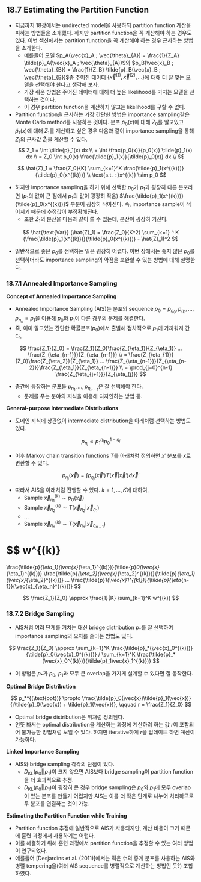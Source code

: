 ## 18.7 Estimating the Partition Function

- 지금까지 18장에서는 undirected model을 사용하되 partition function 계산을 피하는 방법들을 소개했다. 하지만 partition function을 꼭 계산해야 하는 경우도 있다. 이번 섹션에서는 partition function을 꼭 계산해야 하는 경우 근사하는 방법을 소개한다.
  - 예를들어 모델 $p_A(\vec{x}_A ; \vec{\theta}_{A}) = \frac{1}{Z_A} \tilde{p}_A(\vec{x}_A ; \vec{\theta}_{A})$와 $p_B(\vec{x}_B ; \vec{\theta}_{B}) = \frac{1}{Z_B} \tilde{p}_B(\vec{x}_B ; \vec{\theta}_{B})$중 주어진 데이터 $\{\vec{x}^{(1)}, \vec{x}^{(2)}, ...\}$에 대해 더 잘 맞는 모델을 선택해야 한다고 생각해 보자.
  - 가장 쉬운 방법은 주어진 데이터에 대해 더 높은 likelihood를 가지는 모델을 선택하는 것이다.
  - 이 경우 partition function을 계산하지 않고는 likelihood를 구할 수 없다.
- Partition function을 근사하는 가장 간단한 방법은 importance sampling같은 Monte Carlo method를 사용하는 것이다. 분포 $\tilde{p}_0(x)$에 대해 $Z_0$를 알고있고 $\tilde{p}_1(x)$에 대해 $Z_1$를 계산하고 싶은 경우 다음과 같이 importance sampling을 통해 $Z_1$의 근사값 $\hat{Z}_1$을 계산할 수 있다.
$$
Z_1
= \int \tilde{p}_1(x) dx \\
= \int \frac{p_0(x)}{p_0(x)} \tilde{p}_1(x) dx \\
= Z_0 \int p_0(x) \frac{\tilde{p}_1(x)}{\tilde{p}_0(x)} dx \\
$$

$$
\hat{Z}_1 = \frac{Z_0}{K} \sum_{k=1}^K \frac{\tilde{p}_1(x^{(k)})}{\tilde{p}_0(x^{(k)})} \\
\text{s.t. : }x^{(k)} \sim p_0
$$

- 하지만 importance sampling을 하기 위해 선택한 $p_0$가 $p_1$과 굉장히 다른 분포라면 ($p_1$의 값이 큰 점에서 $p_1$의 값이 굉장히 작음) $\frac{\tilde{p}_1(x^{(k)})}{\tilde{p}_0(x^{(k)})}$ 부분이 굉장히 작아진다. 즉, importance sample이 적어지기 때문에 추정값이 부정확해진다.
  - 또한 $\hat{Z}_1$의 분산을 다음과 같이 쓸 수 있는데, 분산이 굉장히 커진다.

$$
\hat{\text{Var}} (\hat{Z}_1) = \frac{Z_0}{K^2} \sum_{k=1} ^ K (\frac{\tilde{p}_1(x^{(k)})}{\tilde{p}_0(x^{(k)})} - \hat{Z}_1)^2
$$

- 일반적으로 좋은 $p_0$를 선택하는 일은 굉장히 어렵다. 이번 장에서는 좋지 않은 $p_0$를 선택하더라도 importance sampling의 약점을 보완할 수 있는 방법에 대해 설명한다.

### 18.7.1 Annealed Importance Sampling

**Concept of Annealed Importance Sampling**

- Annealed Importance Sampling (AIS)는 분포의 sequence $p_0=p_{\eta_0}, p_{\eta_1}, ..., p_{\eta_n}=p_1$을 이용해 $p_0$와 $p_1$이 다른 경우의 문제를 해결한다.
- 즉, 이미 알고있는 간단한 확률분포($p_0$)에서 출발해 점차적으로 $p_1$에 가까워져 간다.

$$
\frac{Z_1}{Z_0}
= \frac{Z_1}{Z_0}\frac{Z_{\eta_1}}{Z_{\eta_1}} ... \frac{Z_{\eta_{n-1}}}{Z_{\eta_{n-1}}} \\
= \frac{Z_{\eta_{1}}}{Z_0}\frac{Z_{\eta_2}}{Z_{\eta_1}} ... \frac{Z_{\eta_{n-1}}}{Z_{\eta_{n-2}}}\frac{Z_{\eta_1}}{Z_{\eta_{n-1}}} \\
= \prod_{j=0}^{n-1} \frac{Z_{\eta_{j+1}}}{Z_{\eta_{j}}}
$$

- 중간에 등장하는 분포들 $p_{\eta_1}, ..., p_{\eta_{n-1}}$은 잘 선택해야 한다.
  - 문제를 푸는 분야의 지식을 이용해 디자인하는 방법 등.

**General-purpose Intermediate Distributions**

- 도메인 지식에 상관없이 intermediate distribution을 아래처럼 선택하는 방법도 있다.

$$
p_{\eta_j} \propto p_1^{\eta_j} p_0^{1-\eta_j}
$$

- 이후 Markov chain transition functions $T$를 아래처럼 정의하면 $x'$ 분포를 $x$로 변환할 수 있다.

$$
p_{\eta_j}(\vec{x}) = \int p_{\eta_j}(\vec{x}') T(\vec{x} \vert \vec{x}') d\vec{x}'
$$

- 따라서 AIS을 아래처럼 진행할 수 있다. $k=1, ..., K$에 대하여,
  - Sample $\vec{x}_{\eta_1}^{(k)} \sim p_0(\vec{x})$
  - Sample $\vec{x}_{\eta_2}^{(k)} \sim T(\vec{x}_{\eta_2} \vert \vec{x}_{\eta_1})$
  - ...
  - Sample $\vec{x}_{\eta_n}^{(k)} \sim T(\vec{x}_{\eta_n} \vert \vec{x}_{\eta_{n-1}})$

$$
w^{(k)}
=
\frac{\tilde{p}_{\eta_1}(\vec{x}_{\eta_1}^{(k)})}{\tilde{p}_0(\vec{x}_{\eta_1}^{(k)})}
\frac{\tilde{p}_{\eta_2}(\vec{x}_{\eta_2}^{(k)})}{\tilde{p}_{\eta_1}(\vec{x}_{\eta_2}^{(k)})}
...
\frac{\tilde{p}_1(\vec{x}_1^{(k)})}{\tilde{p}_{\eta_{n-1}}(\vec{x}_{\eta_n}^{(k)})}
$$

$$
\frac{Z_1}{Z_0} \approx \frac{1}{K} \sum_{k=1}^K w^{(k)}
$$


### 18.7.2 Bridge Sampling

- AIS처럼 여러 단계를 거치는 대신 bridge distribution $p_*$를 잘 선택하여 importance sampling의 오차를 줄이는 방법도 있다.

$$
\frac{Z_1}{Z_0}
\approx
\sum_{k=1}^K \frac{\tilde{p}_*(\vec{x}_0^{(k)})}{\tilde{p}_0(\vec{x}_0^{(k)})}
/
\sum_{k=1}^K \frac{\tilde{p}_*(\vec{x}_0^{(k)})}{\tilde{p}_1\vec{x}_1^{(k)})}
$$

- 이 방법은 $p_*$가 $p_0$, $p_1$과 모두 큰 overlap을 가지게 설계할 수 있다면 잘 동작한다.

**Optimal Bridge Distribution**

$$
p_*^{(\text{opt})}
\propto
\frac{\tilde{p}_0(\vec{x})\tilde{p}_1(\vec{x})}{r\tilde{p}_0(\vec{x}) + \tilde{p}_1(\vec{x})},
\qquad
r = \frac{Z_1}{Z_0}
$$

- Optimal bridge distribution은 위처럼 정의된다.
- 언뜻 봐서는 optimal distribution을 계산하는 과정에 계산하려 하는 값 $r$이 포함되어 불가능한 방법처럼 보일 수 있다. 하지만 iterative하게 $r$을 업데이트 하면 계산이 가능하다.

**Linked Importance Sampling**

- AIS와 bridge sampling 각각의 단점이 있다.
  - $D_{\text{KL}}(p_0 \vert\vert p_1)$이 크지 않으면 AIS보다 bridge sampling이 partition function을 더 효과적으로 추정.
  - $D_{\text{KL}}(p_0 \vert\vert p_1)$이 굉장히 큰 경우 bridge sampling은 $p_0$와 $p_1$에 모두 overlap이 있는 분포를 만들기 어렵지만 AIS는 이를 더 작은 단계로 나누어 처리하므로 두 분포를 연결하는 것이 가능.

**Estimating the Partition Function while Training**

- Partition function 추정에 일반적으로 AIS가 사용되지만, 계산 비용이 크기 때문에 훈련 과정에서 사용하기는 어렵다.
- 이를 해결하기 위해 훈련 과정에서 partition function을 추정할 수 있는 여러 방법이 연구되었다.
- 예를들어 [Desjardins et al. (2011)]에서는 적은 수의 중계 분포를 사용하는 AIS와 병렬 tempering을(여러 AIS sequence를 병렬적으로 계산하는 방법인 듯?) 조합하였다.